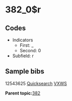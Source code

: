 # 382\_0$r

## Codes

-   Indicators
    -   First: \_
    -   Second: 0
-   Subfield: r

## Sample bibs

12543625 [Quicksearch](https://search.library.yale.edu/catalog/12543625) [VXWS](http://prodorbis.library.yale.edu:7014/vxws/GetHoldingsService?bibId=12543625)

**Parent topic:**[382](../../tags/382/382.md)


